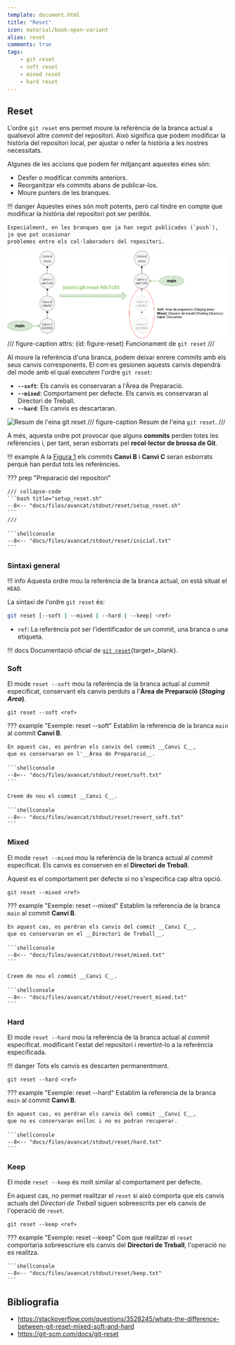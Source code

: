 ```yaml
---
template: document.html
title: "Reset"
icon: material/book-open-variant
alias: reset
comments: true
tags:
    - git reset
    - soft reset
    - mixed reset
    - hard reset
---
```


## Reset
L'ordre `git reset` ens permet moure la referència de la branca actual a qualsevol
altre _commit_ del repositori.
Això significa que podem modificar la història del repositori local,
per ajustar o refer la història a les nostres necessitats.

Algunes de les accions que podem fer mitjançant aquestes eines són:

- Desfer o modificar commits anteriors.
- Reorganitzar els commits abans de publicar-los.
- Moure punters de les branques.

!!! danger
    Aquestes eines són molt potents, però cal tindre en compte que modificar la història del repositori
    pot ser perillós.

    Especialment, en les branques que ja han segut publicades (`push`),  ja que pot ocasionar
    problemes entre els col·laboradors del repositori.


![Funcionament de git reset](img/reset/reset.png)
/// figure-caption
    attrs: {id: figure-reset}
Funcionament de `git reset`
///

Al moure la referència d'una branca, podem deixar enrere _commits_ amb els seus canvis corresponents.
El com es gesionen aquests canvis dependrà del mode amb el qual executem l'ordre `git reset`:

- __`--soft`__: Els canvis es conservaran a l'Àrea de Preparació.
- __`--mixed`__: Comportament per defecte. Els canvis es conservaran al Directori de Treball.
- __`--hard`__: Els canvis es descartaran.

![Resum de l'eina git reset](img/reset/resum_reset.png)
/// figure-caption
Resum de l'eina `git reset`.
///

A més, aquesta ordre pot provocar que alguns __commits__ perden totes les refèrencies i,
per tant, seran esborrats pel __recol·lector de brossa de Git__.

!!! example
    A la [Figura 1](#figure-reset) els _commits_ __Canvi B__ i __Canvi C__
    seran esborrats perquè han perdut tots les referències.

??? prep "Preparació del repositori"

    /// collapse-code
    ```bash title="setup_reset.sh"
    --8<-- "docs/files/avancat/stdout/reset/setup_reset.sh"
    ```
    ///

    ```shellconsole
    --8<-- "docs/files/avancat/stdout/reset/inicial.txt"
    ```

### Sintaxi general

!!! info
    Aquesta ordre mou la referència de la branca actual, on està situat el `HEAD`.

La sintaxi de l'ordre `git reset` és:
```bash
git reset [--soft | --mixed | --hard | --keep] <ref>
```

- `ref`: La referència pot ser l'identificador de un commit, una branca o una etiqueta.

!!! docs
    Documentació oficial de [`git reset`](https://git-scm.com/docs/git-reset){target=_blank}.


### Soft
El mode `reset --soft` mou la referència de la branca actual al _commit_ especificat,
conservant els canvis perduts a l'__Àrea de Preparació (_Staging Area_)__.

```
git reset --soft <ref>
```

??? example "Exemple: reset --soft"
    Establim la referencia de la branca `main` al commit __Canvi B__.

    En aquest cas, es perdran els canvis del commit __Canvi C__,
    que es conservaran en l'__Àrea de Preparació__.

    ```shellconsole
    --8<-- "docs/files/avancat/stdout/reset/soft.txt"
    ```

    Creem de nou el commit __Canvi C__.

    ```shellconsole
    --8<-- "docs/files/avancat/stdout/reset/revert_soft.txt"
    ```

### Mixed
El mode `reset --mixed` mou la referència de la branca actual al _commit_ especificat.
Els canvis es conserven en el __Directori de Treball__.

Aquest es el comportament per defecte si no s'especifica cap altra opció.

```
git reset --mixed <ref>
```

??? example "Exemple: reset --mixed"
    Establim la referencia de la branca `main` al commit __Canvi B__.

    En aquest cas, es perdran els canvis del commit __Canvi C__,
    que es conservaran en el __Directori de Treball__.

    ```shellconsole
    --8<-- "docs/files/avancat/stdout/reset/mixed.txt"
    ```

    Creem de nou el commit __Canvi C__.

    ```shellconsole
    --8<-- "docs/files/avancat/stdout/reset/revert_mixed.txt"
    ```


### Hard
El mode `reset --hard` mou la referència de la branca actual al _commit_ especificat.
modificant l'estat del repositori i revertint-lo a la referència especificada.

!!! danger
    Tots els canvis es descarten permanentment.

```
git reset --hard <ref>
```

??? example "Exemple: reset --hard"
    Establim la referencia de la branca `main` al commit __Canvi B__.

    En aquest cas, es perdran els canvis del commit __Canvi C__,
    que no es conservaran enlloc i no es podran recuperar.

    ```shellconsole
    --8<-- "docs/files/avancat/stdout/reset/hard.txt"
    ```


### Keep
El mode `reset --keep` és molt similar al comportament per defecte.

En aquest cas, no permet realitzar el `reset` si això comporta
que els canvis actuals del _Directori de Treball_ siguen sobreescrits
per els canvis de l'operació de `reset`.

```
git reset --keep <ref>
```

??? example "Exemple: reset --keep"
    Com que realitzar el `reset` comportaria sobreescriure els canvis del __Directori de Treball__,
    l'operació no es realitza.

    ```shellconsole
    --8<-- "docs/files/avancat/stdout/reset/keep.txt"
    ```


## Bibliografia
- https://stackoverflow.com/questions/3528245/whats-the-difference-between-git-reset-mixed-soft-and-hard
- https://git-scm.com/docs/git-reset
